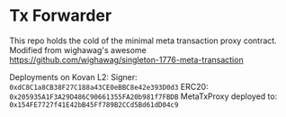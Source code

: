 # Tx Forwarder

This repo holds the cold of the minimal meta transaction proxy contract.
Modified from wighawag's awesome https://github.com/wighawag/singleton-1776-meta-transaction

Deployments on Kovan L2:
Signer: `0xdC8C1a8CB38F27C188a43CE0eBBC8e42e393D0d3`
ERC20: `0x205935A1F3A29D486C90661355FA20b981f7FBDB`
MetaTxProxy deployed to: `0x154FE7727f41E42bB45Ff789B2CCd5Bd61dD04c9`